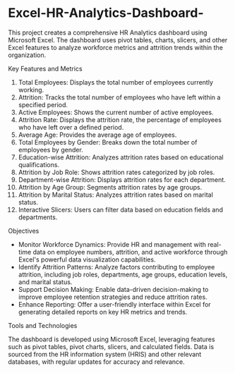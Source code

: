 # Excel-HR-Analytics-Dashboard-
This project creates a comprehensive HR Analytics dashboard using Microsoft Excel. The dashboard uses pivot tables, charts, slicers, and other Excel features to analyze workforce metrics and attrition trends within the organization.

Key Features and Metrics

1. Total Employees: Displays the total number of employees currently working.
2. Attrition: Tracks the total number of employees who have left within a specified period.
3. Active Employees: Shows the current number of active employees.
4. Attrition Rate: Displays the attrition rate, the percentage of employees who have left over a defined period.
5. Average Age: Provides the average age of employees.
6. Total Employees by Gender: Breaks down the total number of employees by gender.
7. Education-wise Attrition: Analyzes attrition rates based on educational qualifications.
8. Attrition by Job Role: Shows attrition rates categorized by job roles.
9. Department-wise Attrition: Displays attrition rates for each department.
10. Attrition by Age Group: Segments attrition rates by age groups.
11. Attrition by Marital Status: Analyzes attrition rates based on marital status.
12. Interactive Slicers: Users can filter data based on education fields and departments.

Objectives

- Monitor Workforce Dynamics: Provide HR and management with real-time data on employee numbers, attrition, and active workforce through Excel's powerful data visualization capabilities.
- Identify Attrition Patterns: Analyze factors contributing to employee attrition, including job roles, departments, age groups, education levels, and marital status.
- Support Decision Making: Enable data-driven decision-making to improve employee retention strategies and reduce attrition rates.
- Enhance Reporting: Offer a user-friendly interface within Excel for generating detailed reports on key HR metrics and trends.

Tools and Technologies

The dashboard is developed using Microsoft Excel, leveraging features such as pivot tables, pivot charts, slicers, and calculated fields. Data is sourced from the HR information system (HRIS) and other relevant databases, with regular updates for accuracy and relevance.
